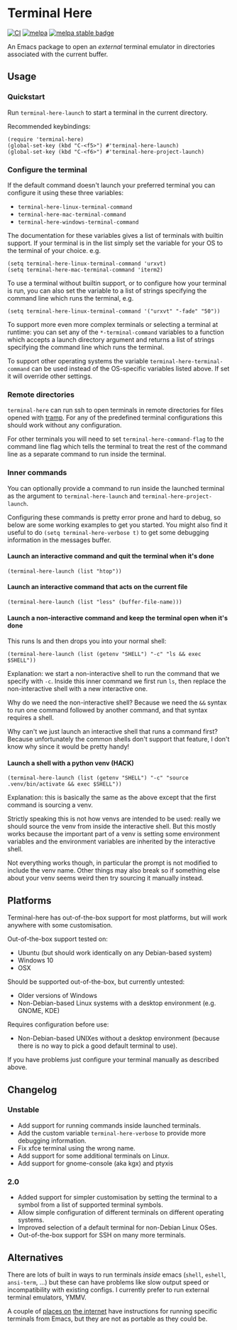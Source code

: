 # Terminal Here

[![CI](https://github.com/davidshepherd7/terminal-here/workflows/CI/badge.svg)](https://github.com/davidshepherd7/terminal-here/actions)
[![melpa][melpa-badge]][melpa-link]
[![melpa stable badge][melpa-stable-badge]][melpa-stable-link]

[melpa-link]: http://melpa.org/#/terminal-here
[melpa-badge]: http://melpa.org/packages/terminal-here-badge.svg
[melpa-stable-link]: https://stable.melpa.org/#/terminal-here
[melpa-stable-badge]: https://stable.melpa.org/packages/terminal-here-badge.svg


An Emacs package to open an *external* terminal emulator in directories associated with the current buffer.


## Usage

### Quickstart

Run `terminal-here-launch` to start a terminal in the current directory.

Recommended keybindings:

```
(require 'terminal-here)
(global-set-key (kbd "C-<f5>") #'terminal-here-launch)
(global-set-key (kbd "C-<f6>") #'terminal-here-project-launch)
```

### Configure the terminal

If the default command doesn't launch your preferred terminal you can configure
it using these three variables:

* `terminal-here-linux-terminal-command`
* `terminal-here-mac-terminal-command`
* `terminal-here-windows-terminal-command`

The documentation for these variables gives a list of terminals with builtin
support. If your terminal is in the list simply set the variable for your OS to
the terminal of your choice. e.g.

```
(setq terminal-here-linux-terminal-command 'urxvt)
(setq terminal-here-mac-terminal-command 'iterm2)
```

To use a terminal without builtin support, or to configure how your terminal is
run, you can also set the variable to a list of strings specifying the command
line which runs the terminal, e.g.

```
(setq terminal-here-linux-terminal-command '("urxvt" "-fade" "50"))
```

To support more even more complex terminals or selecting a terminal at runtime:
you can set any of the `*-terminal-command` variables to a function which
accepts a launch directory argument and returns a list of strings specifying the
command line which runs the terminal.

To support other operating systems the variable `terminal-here-terminal-command`
can be used instead of the OS-specific variables listed above. If set it will
override other settings.


### Remote directories

`terminal-here` can run ssh to open terminals in remote directories for files
opened with [tramp](https://www.gnu.org/software/tramp/#Overview). For any of
the predefined terminal configurations this should work without any configuration.

For other terminals you will need to set `terminal-here-command-flag` to the
command line flag which tells the terminal to treat the rest of the command line
as a separate command to run inside the terminal.


### Inner commands

You can optionally provide a command to run inside the launched terminal as the
argument to `terminal-here-launch` and `terminal-here-project-launch`.

Configuring these commands is pretty error prone and hard to debug, so below
are some working examples to get you started. You might also find it useful to
do `(setq terminal-here-verbose t)` to get some debugging information in the
messages buffer.


#### Launch an interactive command and quit the terminal when it's done

`(terminal-here-launch (list "htop"))`


#### Launch an interactive command that acts on the current file

`(terminal-here-launch (list "less" (buffer-file-name)))`


#### Launch a non-interactive command and keep the terminal open when it's done

This runs ls and then drops you into your normal shell:

`(terminal-here-launch (list (getenv "SHELL") "-c" "ls && exec $SHELL"))`

Explanation: we start a non-interactive shell to run the command that we specify
with `-c`. Inside this inner command we first run `ls`, then replace the
non-interactive shell with a new interactive one.

Why do we need the non-interactive shell? Because we need the `&&` syntax to run
one command followed by another command, and that syntax requires a shell.

Why can't we just launch an interactive shell that runs a command first? Because
unfortunately the common shells don't support that feature, I don't know why
since it would be pretty handy!


#### Launch a shell with a python venv (HACK)

`(terminal-here-launch (list (getenv "SHELL") "-c" "source .venv/bin/activate && exec $SHELL"))`

Explanation: this is basically the same as the above except that the first
command is sourcing a venv.

Strictly speaking this is not how venvs are intended to be used: really we
should source the venv from inside the interactive shell. But this mostly works
because the important part of a venv is setting some environment variables and
the environment variables are inherited by the interactive shell.

Not everything works though, in particular the prompt is not modified to include
the venv name. Other things may also break so if something else about your venv
seems weird then try sourcing it manually instead.


## Platforms

Terminal-here has out-of-the-box support for most platforms, but will work
anywhere with some customisation.

Out-of-the-box support tested on:

* Ubuntu (but should work identically on any Debian-based system)
* Windows 10
* OSX

Should be supported out-of-the-box, but currently untested:

* Older versions of Windows
* Non-Debian-based Linux systems with a desktop environment (e.g. GNOME, KDE)

Requires configuration before use:

* Non-Debian-based UNIXes without a desktop environment (because there is no way
  to pick a good default terminal to use).

If you have problems just configure your terminal manually as described above.

## Changelog

### Unstable

* Add support for running commands inside launched terminals.
* Add the custom variable `terminal-here-verbose` to provide more debugging information.
* Fix xfce terminal using the wrong name.
* Add support for some additional terminals on Linux.
* Add support for gnome-console (aka kgx) and ptyxis


### 2.0

* Added support for simpler customisation by setting the terminal to a symbol
  from a list of supported terminal symbols.
* Allow simple configuration of different terminals on different operating systems.
* Improved selection of a default terminal for non-Debian Linux OSes.
* Out-of-the-box support for SSH on many more terminals.


## Alternatives

There are lots of built in ways to run terminals *inside* emacs (`shell`,
`eshell`, `ansi-term`, ...) but these can have problems like slow output speed
or incompatibility with existing configs. I currently prefer to run external
terminal emulators, YMMV.

A couple of
[places on](http://emacs.stackexchange.com/questions/7650/how-to-open-a-external-terminal-from-emacs)
[the internet](http://ergoemacs.org/emacs/emacs_dired_open_file_in_ext_apps.html) have instructions for running specific terminals from Emacs, but they are not as portable as they could be.
